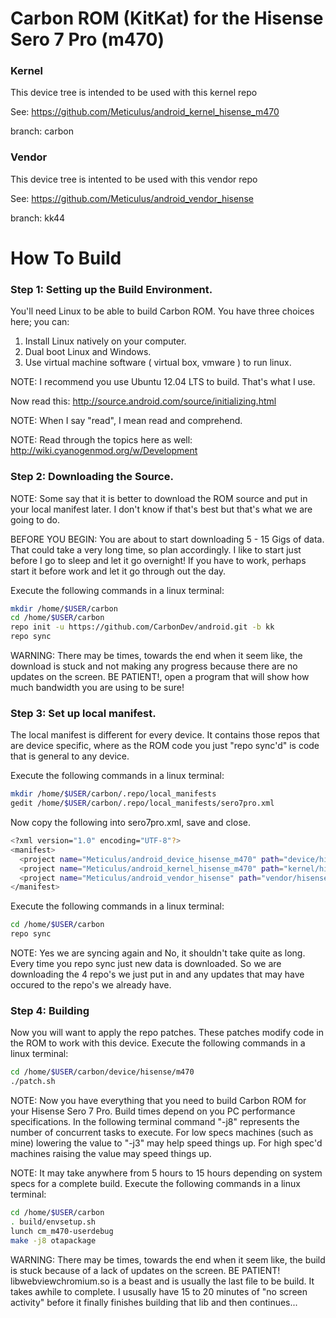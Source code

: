 # Carbon ROM (KitKat) for the Hisense Sero 7 Pro (m470)

### Kernel
This device tree is intended to be used with this kernel repo

See: https://github.com/Meticulus/android_kernel_hisense_m470

branch: carbon
### Vendor
This device tree is intented to be used with this vendor repo

See: https://github.com/Meticulus/android_vendor_hisense

branch: kk44
# How To Build

### Step 1: Setting up the Build Environment.

You'll need Linux to be able to build Carbon ROM. You have three choices here; you can:

1. Install Linux natively on your computer.
2. Dual boot Linux and Windows.
3. Use virtual machine software ( virtual box, vmware ) to run linux.

NOTE: I recommend you use Ubuntu 12.04 LTS to build. That's what I use.

Now read this: http://source.android.com/source/initializing.html

NOTE: When I say "read", I mean read and comprehend.

NOTE: Read through the topics here as well: http://wiki.cyanogenmod.org/w/Development
### Step 2: Downloading the Source.

NOTE: Some say that it is better to download the ROM source and put in your local manifest later. I don't know if that's best but that's what we are going to do.

BEFORE YOU BEGIN: You are about to start downloading 5 - 15 Gigs of data. That could take a very long time, so plan accordingly. I like to start just before I go to sleep and let it go overnight! If you have to work, perhaps start it before work and let it go through out the day.

Execute the following commands in a linux terminal:
```bash
mkdir /home/$USER/carbon
cd /home/$USER/carbon
repo init -u https://github.com/CarbonDev/android.git -b kk
repo sync
```
WARNING: There may be times, towards the end when it seem like, the download is stuck and not making any progress because there are no updates on the screen. BE PATIENT!, open a program that will show how much bandwidth you are using to be sure!

### Step 3: Set up local manifest.

The local manifest is different for every device. It contains those repos that are device specific, where as the ROM code you just "repo sync'd" is code that is general to any device.

Execute the following commands in a linux terminal:
```bash
mkdir /home/$USER/carbon/.repo/local_manifests 
gedit /home/$USER/carbon/.repo/local_manifests/sero7pro.xml
```
Now copy the following into sero7pro.xml, save and close.
```bash
<?xml version="1.0" encoding="UTF-8"?>
<manifest>
  <project name="Meticulus/android_device_hisense_m470" path="device/hisense/m470" remote="cm" revision="kk44"/>
  <project name="Meticulus/android_kernel_hisense_m470" path="kernel/hisense/m470" remote="cm" revision="kk44"/>
  <project name="Meticulus/android_vendor_hisense" path="vendor/hisense" remote="cm" revision="kk44"/>
</manifest>
```
Execute the following commands in a linux terminal:
```bash
cd /home/$USER/carbon
repo sync
```

NOTE: Yes we are syncing again and No, it shouldn't take quite as long. Every time you repo sync just new data is downloaded. So we are downloading the 4 repo's we just put in and any updates that may have occured to the repo's we already have.

### Step 4: Building

Now you will want to apply the repo patches. These patches modify code in the ROM to work with this device.
Execute the following commands in a linux terminal:
```bash
cd /home/$USER/carbon/device/hisense/m470
./patch.sh
```

NOTE: Now you have everything that you need to build Carbon ROM for your Hisense Sero 7 Pro. Build times depend on you PC performance specifications. In the following terminal command "-j8" represents the number of concurrent tasks to execute. For low specs machines (such as mine) lowering the value to "-j3" may help speed things up. For high spec'd machines raising the value may speed things up.

NOTE: It may take anywhere from 5 hours to 15 hours depending on system specs for a complete build.
Execute the following commands in a linux terminal:
```bash
cd /home/$USER/carbon
. build/envsetup.sh
lunch cm_m470-userdebug
make -j8 otapackage
```
WARNING: There may be times, towards the end when it seem like, the build is stuck because of a lack of updates on the screen. BE PATIENT! libwebviewchromium.so is a beast and is usually the last file to be build. It takes awhile to complete. I ususally have 15 to 20 minutes of "no screen activity" before it finally finishes building that lib and then continues...
